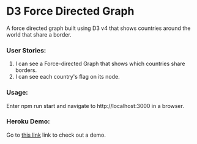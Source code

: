 # D3 Force Directed Graph

A force directed graph built using D3 v4 that shows countries around the world that share a border.

### User Stories:

1. I can see a Force-directed Graph that shows which countries share borders.
2. I can see each country's flag on its node.

### Usage:

Enter npm run start and navigate to http://localhost:3000 in a browser.

### Heroku Demo:

Go to [this link](https://tom-p-uk-d3-force-directed.herokuapp.com/) link to check out a demo.
